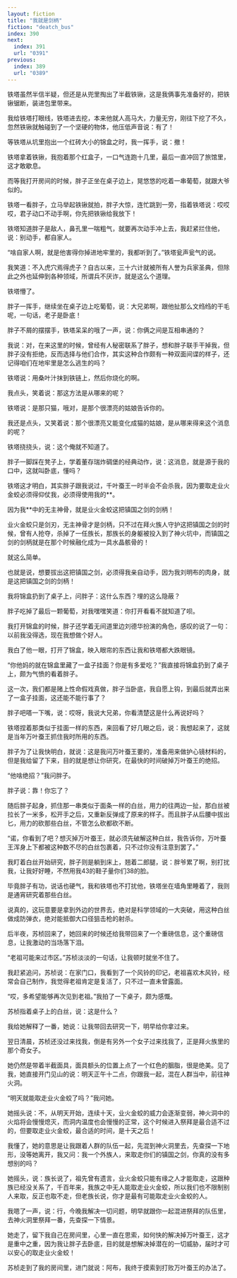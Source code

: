 ```yaml
---
layout: fiction
title: "我就是剑柄"
fiction: "deatch_bus"
index: 390
next:
  index: 391
  url: "0391"
previous:
  index: 389
  url: "0389"
---
```

铁塔虽然半信半疑，但还是从兜里掏出了半截铁锹，这是我俩事先准备好的，把铁锹锯断，装进包里带来。

我给铁塔打眼线，铁塔进去挖，本来他就人高马大，力量无穷，刚往下挖了不久，忽然铁锹就触碰到了一个坚硬的物体，他压低声音说：有了！

等铁塔从坑里抱出一个红砖大小的锦盒之时，我一挥手，说：撤！

铁塔拿着铁锹，我抱着那个红盒子，一口气连跑十几里，最后一直冲回了旅馆里，这才敢歇息。

而等我打开房间的时候，胖子正坐在桌子边上，晃悠悠的吃着一串葡萄，就跟大爷似的。

铁塔一看胖子，立马举起铁锹就拍，胖子大惊，连忙跳到一旁，指着铁塔说：哎哎哎，君子动口不动手啊，你先把铁锹给我放下！

铁塔知道胖子是敌人，鼻孔里一喘粗气，就要再次动手冲上去，我赶紧拦住他，说：别动手，都自家人。

“啥自家人啊，就是他害得你掉进地牢里的，我都听到了。”铁塔瓮声瓮气的说。

我笑道：不入虎穴焉得虎子？自古以来，三十六计就被所有人誉为兵家圣典，但除此之外也延伸到各种领域，所谓兵不厌诈，就是这么个道理。

铁塔懵了。

胖子一挥手，继续坐在桌子边上吃葡萄，说：大兄弟啊，跟他扯那么文绉绉的干毛呢，一句话，老子是卧底！

胖子不屑的摆摆手，铁塔呆呆的哦了一声，说：你俩之间是互相串通的？

我说：对，在来这里的时候，曾经有人秘密联系了胖子，想和胖子联手干掉我，但胖子没有拒绝，反而选择与他们合作，其实这种合作颇有一种双面间谍的样子，还记得咱们在地牢里是怎么逃生的吗？

铁塔说：用桑叶汁抹到铁链上，然后你烧化的啊。

我点头，笑着说：那这方法是从哪来的呢？

铁塔说：是那只猫，哦对，是那个很漂亮的姑娘告诉你的。

我还是点头，又笑着说：那个很漂亮又能变化成猫的姑娘，是从哪来得来这个消息的呢？

铁塔挠挠头，说：这个俺就不知道了。

胖子一脚踩在凳子上，学着董存瑞炸碉堡的经典动作，说：这消息，就是源于我的口中，这就叫卧底，懂吗？

铁塔这才明白，其实胖子跟我说过，千叶蚕王一时半会不会杀我，因为要取走业火金蛟必须得仰仗我，必须得使用我的**。

因为我**中的无主神骨，就是业火金蛟这把镇国之剑的剑柄！

业火金蛟只是剑刃，无主神骨才是剑柄，只不过在拜火族人守护这把镇国之剑的时候，曾有人抢夺，杀掉了一任族长，那族长的身躯被投入到了神火坑中，而镇国之剑的剑柄就是在那个时候融化成为一具水晶骸骨的！

就这么简单。

也就是说，想要拔出这把镇国之剑，必须得我亲自动手，因为我刘明布的肉身，就是这把镇国之剑的剑柄！

我将锦盒扔到了桌子上，问胖子：这什么东西？埋的这么隐蔽？

胖子吃掉了最后一颗葡萄，对我嘿嘿笑道：你打开看看不就知道了呗。

我打开锦盒的时候，胖子还学着无间道里边刘德华扮演的角色，感叹的说了一句：以前我没得选，现在我想做个好人。

我白了他一眼，打开了锦盒，映入眼帘的东西让我和铁塔都大跌眼镜。

“你他妈的就在锦盒里藏了一盒子挂面？你是有多爱吃？”我直接将锦盒扔到了桌子上，颇为气愤的看着胖子。

这一次，我们都是赌上性命假戏真做，胖子当卧底，我自愿上钩，到最后就弄出来了一盒子挂面，这还能不能行事了？

胖子吧嗒一下嘴，说：哎呀，我说大兄弟，你看清楚这是什么再说好吗？

铁塔捏着那类似于挂面一样的东西，来回看了好几眼之后，说：我想起来了，这就是当年万叶蚕王抓住我时所用的东西。

胖子为了让我快明白，就说：这是我问万叶蚕王要的，准备用来做护心镜材料的，但是我给留了下来，目的就是想让你研究，在最快的时间破掉万叶蚕王的绝招。

“他啥绝招？”我问胖子。

胖子说：靠！你忘了？

随后胖子起身，抓住那一串类似于面条一样的白丝，用力的往两边一扯，那白丝被拉长了一米多，松开手之后，又重新反弹成了原来的样子。而且胖子从后腰中拔出匕，用力的砍那些白丝，不管怎么砍都砍不断。

“诺，你看到了吧？想灭掉万叶蚕王，就必须先破解这种白丝，我告诉你，万叶蚕王浑身上下都被这种数不尽的白丝包裹着，只不过你没有注意到罢了。”

我盯着白丝开始研究，胖子则是躺到床上，翘着二郎腿，说：胖爷累了啊，别打扰我，让我好好睡，不然用我43的鞋子量你们38的脸。

毕竟胖子有功，说话也硬气，我和铁塔也不打扰他，铁塔坐在墙角里睡着了，我则是通宵研究着那些白丝。

说真的，这玩意要是拿到外边的世界去，绝对是科学领域的一大突破，用这种白丝做成防弹衣，绝对能抵御大口径狙击枪的射杀。

后半夜，苏桢回来了，她回来的时候还给我带回来了一个重磅信息，这个重磅信息，让我激动的当场落下泪。

“老祖可能来过市区。”苏桢淡淡的一句话，让我顿时就坐不住了。

我赶紧追问，苏桢说：在家门口，我看到了一个风铃的印记，老祖喜欢木风铃，经常会自己制作，我觉得老祖肯定是复活了，只不过一直未曾露面。

“哎，多希望能够再次见到老祖。”我拍了一下桌子，颇为感慨。

苏桢指着桌子上的白丝，说：这是什么？

我给她解释了一番，她说：让我带回去研究一下，明早给你拿过来。

翌日清晨，苏桢还没过来找我，倒是有另外一个女子过来找我了，正是拜火族里的那个奇女子。

她仍然是带着半截面具，面具额头的位置上点了一个红色的胭脂，很是绝美。见了我，她直接开门见山的说：明天正午十二点，你跟我一起，混在人群当中，前往神火洞。

“明天就能取走业火金蛟了吗？”我问她。

她摇头说：不，从明天开始，连续十天，业火金蛟的威力会逐渐变弱，神火洞中的火焰将会慢慢熄灭，而洞内温度也会慢慢的正常，这个时候进入祭拜是最合适不过的，但要取走业火金蛟，最合适的时间，是十天之后！

我懂了，她的意思是让我跟着人群的队伍一起，先混到神火洞里去，先查探一下地形，没等她离开，我又问：我一个外族人，来取走你们的镇国之剑，你真的没有多想别的吗？

她摇头，说：族长说了，祖先曾有遗言，业火金蛟只能有缘之人才能取走，这跟种族已经没关系了，千百年来，我族之中无人能取走业火金蛟，所以我们也不限制别人来取，反正也取不走，但老族长说，你才是最有可能取走业火金蛟的人。

我嗯了一声，说：行，今晚我解决一切问题，明早就跟你一起混进祭拜的队伍里，去神火洞里祭拜一番，先查探一下情景。

她走了，留下我自己在房间里，心里一直在思索，如何快的解决掉万叶蚕王，这才是重中之重，因为我让胖子去卧底，目的就是想解决掉潜在的一切威胁，届时才可以安心的取走业火金蛟！

苏桢走到了我的房间里，进门就说：阿布，我终于摸索到打败万叶蚕王的办法了。